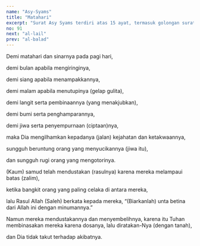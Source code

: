 ```yaml
---
name: "Asy-Syams"
title: "Matahari"
excerpt: "Surat Asy Syams terdiri atas 15 ayat, termasuk golongan surat-surat Makkiyyah, diturunkan sesudah surat Al Qadar.  Dinamai Asy Syams (matahari) diambil dari perkataan Asy Syams yang terdapat pada ayat permulaan surat ini."
no: 91
next: "al-lail"
prev: "al-balad"
---
```


<span id='1' class='verse' title="QS Asy-Syams: 1">Demi matahari dan sinarnya pada pagi hari,</span>

<span id='2' class='verse' title="QS Asy-Syams: 2">demi bulan apabila mengiringinya,</span>

<span id='3' class='verse' title="QS Asy-Syams: 3">demi siang apabila menampakkannya,</span>

<span id='4' class='verse' title="QS Asy-Syams: 4">demi malam apabila menutupinya (gelap gulita),</span>

<span id='5' class='verse' title="QS Asy-Syams: 5">demi langit serta pembinaannya (yang menakjubkan),</span>

<span id='6' class='verse' title="QS Asy-Syams: 6">demi bumi serta penghamparannya,</span>

<span id='7' class='verse' title="QS Asy-Syams: 7">demi jiwa serta penyempurnaan (ciptaan)nya,</span>

<span id='8' class='verse' title="QS Asy-Syams: 8">maka Dia mengilhamkan kepadanya (jalan) kejahatan dan ketakwaannya,</span>

<span id='9' class='verse' title="QS Asy-Syams: 9">sungguh beruntung orang yang menyucikannya (jiwa itu),</span>

<span id='10' class='verse' title="QS Asy-Syams: 10">dan sungguh rugi orang yang mengotorinya.</span>

<span id='11' class='verse' title="QS Asy-Syams: 11">(Kaum) samud telah mendustakan (rasulnya) karena mereka melampaui batas (zalim),</span>

<span id='12' class='verse' title="QS Asy-Syams: 12">ketika bangkit orang yang paling celaka di antara mereka,</span>

<span id='13' class='verse' title="QS Asy-Syams: 13">lalu Rasul Allah (Saleh) berkata kepada mereka, “(Biarkanlah) unta betina dari Allah ini dengan minumannya.”</span>

<span id='14' class='verse' title="QS Asy-Syams: 14">Namun mereka mendustakannya dan menyembelihnya, karena itu Tuhan membinasakan mereka karena dosanya, lalu diratakan-Nya (dengan tanah),</span>

<span id='15' class='verse' title="QS Asy-Syams: 15">dan Dia tidak takut terhadap akibatnya.</span>

